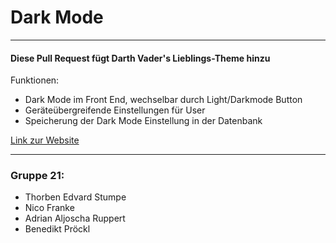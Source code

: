 # Dark Mode
___
#### Diese Pull Request fügt Darth Vader's Lieblings-Theme hinzu

Funktionen:
* Dark Mode im Front End, wechselbar durch Light/Darkmode Button
* Geräteübergreifende Einstellungen für User
* Speicherung der Dark Mode Einstellung in der Datenbank

[Link zur Website](https://memota.zernico.de)

---
### Gruppe 21:
* Thorben Edvard Stumpe
* Nico Franke
* Adrian Aljoscha Ruppert
* Benedikt Pröckl
